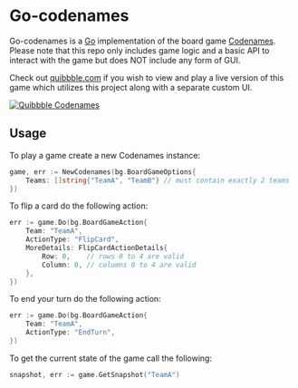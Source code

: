 # Go-codenames

Go-codenames is a [Go](https://golang.org) implementation of the board game [Codenames](https://boardgamegeek.com/boardgame/178900/codenames). Please note that this repo only includes game logic and a basic API to interact with the game but does NOT include any form of GUI.

Check out [quibbble.com](https://quibbble.com/codenames) if you wish to view and play a live version of this game which utilizes this project along with a separate custom UI.

[![Quibbble Codenames](https://i.imgur.com/srpxcFR.png)](https://quibbble.com/codenames)

## Usage

To play a game create a new Codenames instance:
```go
game, err := NewCodenames(bg.BoardGameOptions{
    Teams: []string{"TeamA", "TeamB"} // must contain exactly 2 teams
})
```

To flip a card do the following action:
```go
err := game.Do(bg.BoardGameAction{
    Team: "TeamA",
    ActionType: "FlipCard",
    MoreDetails: FlipCardActionDetails{
        Row: 0,    // rows 0 to 4 are valid
        Column: 0, // columns 0 to 4 are valid
    },
})
```

To end your turn do the following action:
```go
err := game.Do(bg.BoardGameAction{
    Team: "TeamA",
    ActionType: "EndTurn",
})
```

To get the current state of the game call the following:
```go
snapshot, err := game.GetSnapshot("TeamA")
```